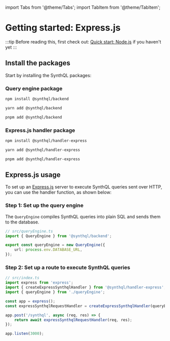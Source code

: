 import Tabs from '@theme/Tabs';
import TabItem from '@theme/TabItem';

# Getting started: Express.js

:::tip
Before reading this, first check out:
[Quick start: Node.js](./quick-start) if you haven't yet
:::

## Install the packages

Start by installing the SynthQL packages:

### Query engine package

<Tabs>
<TabItem value="npm" label="npm">

```bash
npm install @synthql/backend
```

</TabItem>
<TabItem value="yarn" label="yarn">

```bash
yarn add @synthql/backend
```

</TabItem>
<TabItem value="pnpm" label="pnpm">

```bash
pnpm add @synthql/backend
```

</TabItem>
</Tabs>

### Express.js handler package

<Tabs>
<TabItem value="npm" label="npm">

```bash
npm install @synthql/handler-express
```

</TabItem>
  
<TabItem value="yarn" label="yarn">

```bash
yarn add @synthql/handler-express
```

</TabItem>

<TabItem value="pnpm" label="pnpm">

```bash
pnpm add @synthql/handler-express
```

</TabItem>
</Tabs>

## Express.js usage

To set up an [Express.js](https://expressjs.com/en/starter/installing.html) server to execute SynthQL queries sent over HTTP, you can use the handler function, as shown below:

### Step 1: Set up the query engine

The `QueryEngine` compiles SynthQL queries into plain SQL and sends them to the database.

```ts
// src/queryEngine.ts
import { QueryEngine } from '@synthql/backend';

export const queryEngine = new QueryEngine({
    url: process.env.DATABASE_URL,
});
```

### Step 2: Set up a route to execute SynthQL queries

```ts
// src/index.ts
import express from 'express';
import { createExpressSynthqlHandler } from '@synthql/handler-express';
import { queryEngine } from './queryEngine';

const app = express();
const expressSynthqlRequestHandler = createExpressSynthqlHandler(queryEngine);

app.post('/synthql', async (req, res) => {
    return await expressSynthqlRequestHandler(req, res);
});

app.listen(3000);
```
